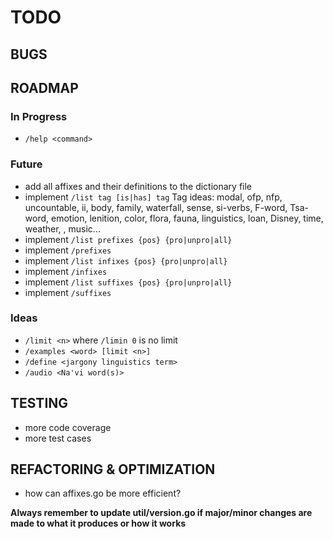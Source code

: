 # TODO

## BUGS

## ROADMAP

### In Progress

-   `/help <command>`

### Future

-   add all affixes and their definitions to the dictionary file
-   implement `/list tag [is|has] tag`
    Tag ideas:
    modal, ofp, nfp, uncountable, ii, body, family,
    waterfall, sense, si-verbs, F-word, Tsa-word,
    emotion, lenition, color, flora, fauna, linguistics,
    loan, Disney, time, weather, <eyk>, music...
-   implement `/list prefixes {pos} {pro|unpro|all}`
-   implement `/prefixes`
-   implement `/list infixes {pos} {pro|unpro|all}`
-   implement `/infixes`
-   implement `/list suffixes {pos} {pro|unpro|all}`
-   implement `/suffixes`

### Ideas

-   `/limit <n>` where `/limin 0` is no limit
-   `/examples <word> [limit <n>]`
-   `/define <jargony linguistics term>`
-   `/audio <Na'vi word(s)>`

## TESTING

-   more code coverage
-   more test cases

## REFACTORING & OPTIMIZATION

-   how can affixes.go be more efficient?

**Always remember to update util/version.go if major/minor changes are made
to what it produces or how it works**
